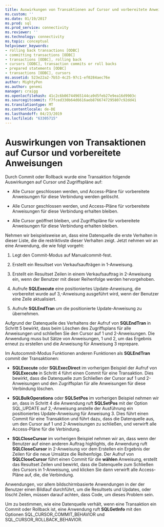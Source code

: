```yaml
---
title: Auswirkungen von Transaktionen auf Cursor und vorbereitete Anweisungen | Microsoft-Dokumentation
ms.custom: ''
ms.date: 01/19/2017
ms.prod: sql
ms.prod_service: connectivity
ms.reviewer: ''
ms.technology: connectivity
ms.topic: conceptual
helpviewer_keywords:
- rolling back transactions [ODBC]
- committing transactions [ODBC]
- transactions [ODBC], rolling back
- cursors [ODBC], transaction commits or roll backs
- prepared statements [ODBC]
- transactions [ODBC], cursors
ms.assetid: 523e22a2-7b53-4c25-97c1-ef0284aec76e
author: MightyPen
ms.author: genemi
manager: craigg
ms.openlocfilehash: 41c2c6b06744965144ca9d5feb27e9ea16d9903c
ms.sourcegitcommit: f7fced330b64d6616aeb8766747295807c92dd41
ms.translationtype: MT
ms.contentlocale: de-DE
ms.lasthandoff: 04/23/2019
ms.locfileid: "63305715"
---
```

# <a name="effect-of-transactions-on-cursors-and-prepared-statements"></a>Auswirkungen von Transaktionen auf Cursor und vorbereitete Anweisungen
Durch Commit oder Rollback wurde eine Transaktion folgende Auswirkungen auf Cursor und Zugriffspläne auf:  
  
-   Alle Cursor geschlossen werden, und Access-Pläne für vorbereitete Anweisungen für diese Verbindung werden gelöscht.  
  
-   Alle Cursor geschlossen werden, und Access-Pläne für vorbereitete Anweisungen für diese Verbindung erhalten bleiben.  
  
-   Alle Cursor geöffnet bleiben, und Zugriffspläne für vorbereitete Anweisungen für diese Verbindung erhalten bleiben.  
  
 Nehmen wir beispielsweise an, dass eine Datenquelle die erste Verhalten in dieser Liste, die die restriktivste dieser Verhalten zeigt. Jetzt nehmen wir an eine Anwendung, die wie folgt vorgeht:  
  
1.  Legt den Commit-Modus auf Manualcommit-fest.  
  
2.  Erstellt ein Resultset von Verkaufsaufträgen in 1-Anweisung.  
  
3.  Erstellt ein Resultset Zeilen in einem Verkaufsauftrag in 2-Anweisung ein, wenn der Benutzer mit dieser Reihenfolge werden hervorgehoben.  
  
4.  Aufrufe **SQLExecute** eine positioniertes Update-Anweisung, die vorbereitet wurde auf 3,-Anweisung ausgeführt wird, wenn der Benutzer eine Zeile aktualisiert.  
  
5.  Aufrufe **SQLEndTran** um die positionierte Update-Anweisung zu übernehmen.  
  
 Aufgrund der Datenquelle des Verhaltens der Aufruf von **SQLEndTran** in Schritt 5 bewirkt, dass beim Löschen des Zugriffsplans für alle Anweisungen und schließen Sie den Cursor auf 1 und 2-Anweisungen. Die Anwendung muss but Sätze von Anweisungen, 1 und 2, um das Ergebnis erneut zu erstellen und die Anweisung für Anweisung 3 reprepare.  
  
 Im Autocommit-Modus Funktionen anderen Funktionen als **SQLEndTran** commit der Transaktionen:  
  
-   **SQLExecute** oder **SQLExecDirect** im vorherigen Beispiel der Aufruf von **SQLExecute** in Schritt 4 führt einen Commit für eine Transaktion. Dies bewirkt, dass die Datenquelle zum Schließen der Cursor auf 1 und 2-Anweisungen und den Zugriffsplan für alle Anweisungen für diese Verbindung löschen.  
  
-   **SQLBulkOperations** oder **SQLSetPos** im vorherigen Beispiel nehmen wir an, dass in Schritt 4 die Anwendung ruft **SQLSetPos** mit der Option SQL_UPDATE auf 2,-Anweisung anstelle der Ausführung ein positioniertes Update-Anweisung für Anweisung 3. Dies führt einen Commit für eine Transaktion und führt dazu, dass die Datenquelle aus, um den Cursor auf 1 und 2-Anweisungen zu schließen, und verwirft alle Access-Pläne für die Verbindung.  
  
-   **SQLCloseCursor** im vorherigen Beispiel nehmen wir an, dass wenn der Benutzer auf einen anderen Auftrag highlights, die Anwendung ruft **SQLCloseCursor** in 2-Anweisung vor dem Erstellen ein Ergebnis der Zeilen für die neue Umsätze die Reihenfolge. Der Aufruf von **SQLCloseCursor** führt einen Commit für die **wählen** Anweisung, erstellt das Resultset Zeilen und bewirkt, dass die Datenquelle zum Schließen des Cursors in 1-Anweisung, und klicken Sie dann verwirft alle Access-Pläne auf, die, die Verbindung.  
  
 Anwendungen, vor allem bildschirmbasierte Anwendungen in der der Benutzer einen Bildlauf durchführt, um die Resultsets und Updates, oder löscht Zeilen, müssen darauf achten, dass Code, um dieses Problem sein.  
  
 Um zu bestimmen, wie eine Datenquelle verhält, wenn eine Transaktion ein Commit oder Rollback ist, eine Anwendung ruft **SQLGetInfo** mit den Optionen SQL_CURSOR_COMMIT_BEHAVIOR und SQL_CURSOR_ROLLBACK_BEHAVIOR.
